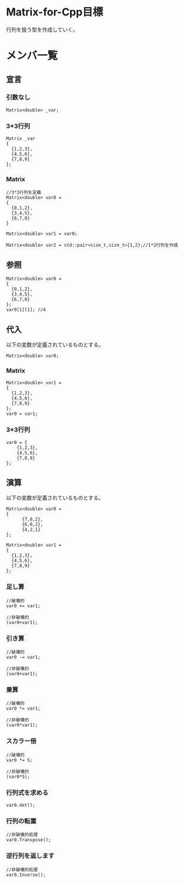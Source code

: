 # Matrix-for-Cpp目標
行列を扱う型を作成していく。

# メンバ一覧
## 宣言
### 引数なし
    Matrix<double> _var;
### 3*3行列
    Matrix _var
    {
      {1,2,3},
      {4,5,6},
      {7,8,9}
    };
### Matrix
    //3*3行列を定義
    Matrix<double> var0 =
    {
      {0,1,2},
      {3,4,5},
      {6,7,8}
    }
    
    Matrix<double> var1 = var0;

    Matrix<double> var2 = std::pair<size_t,size_t>{1,2};//1*2行列を作成
## 参照
    Matrix<double> var0 =
    {
      {0,1,2},
      {3,4,5},
      {6,7,8}
    };
    var0[1][1]; //4
## 代入
以下の変数が定義されているものとする。

    Matrix<double> var0;

### Matrix
    Matrix<double> var1 =
    {
      {1,2,3},
      {4,5,6},
      {7,8,9}
    };
    var0 = var1;
### 3*3行列
    var0 = {
        {1,2,3},
        {4,5,6},
        {7,8,9}
    }; 
## 演算
以下の変数が定義されているものとする。
    
    Matrix<double> var0 = 
    {
          {7,8,2},
		  {6,0,2},
		  {4,2,1}
    };
    
    Matrix<double> var1 =
    {
      {1,2,3},
      {4,5,6},
      {7,8,9}
    };
    
### 足し算
    //破壊的
    var0 += var1;
    
    //非破壊的
    (var0+var1);
    
### 引き算
    //破壊的
    var0 -= var1;
    
    //非破壊的
    (var0+var1);
    
### 乗算
    //破壊的
    var0 *= var1;
    
    //非破壊的
    (var0*var1);
    
### スカラー倍
    //破壊的
    var0 *= 5;
    
    //非破壊的
    (var0*5);
    
### 行列式を求める
    var0.det();

### 行列の転置
    //非破壊的処理
    var0.Transpose();
    
### 逆行列を返します
    //非破壊的処理
    var0.Inverse();
